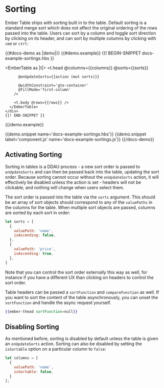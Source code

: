 # Sorting

Ember Table ships with sorting built in to the table. Default sorting is a
standard merge sort which does not affect the original ordering of the rows
passed into the table. Users can sort by a column and toggle sort direction by
clicking on its header, and can sort by multiple columns by clicking with `cmd`
or `ctrl`:

{{#docs-demo as |demo|}}
  {{#demo.example}}
    {{! BEGIN-SNIPPET docs-example-sortings.hbs }}
    <div class="demo-container">
      <EmberTable as |t|>
        <t.head
          @columns={{columns}}
          @sorts={{sorts}}

          @onUpdateSorts={{action (mut sorts)}}

          @widthConstraint='gte-container'
          @fillMode='first-column'
        />

        <t.body @rows={{rows}} />
      </EmberTable>
    </div>
    {{! END-SNIPPET }}
  {{/demo.example}}

  {{demo.snippet name='docs-example-sortings.hbs'}}
  {{demo.snippet label='component.js' name='docs-example-sortings.js'}}
{{/docs-demo}}

## Activating Sorting

Sorting in tables is a DDAU process - a new sort order is passed to
`onUpdateSorts` and can then be passed back into the table, updating the sort
order. Because sorting cannot occur without the `onUpdateSorts` action, it will
effectively be disabled unless the action is set - headers will not be
clickable, and nothing will change when users select them.

The sort order is passed into the table via the `sorts` argument. This should be
an array of sort objects should correspond to any of the `valuePaths` in the
columns for the table. When multiple sort objects are passed, columns are sorted
by each sort in order:

```js
let sorts = [
  {
    valuePath: 'name',
    isAscending: false,
  },
  {
    valuePath: 'price',
    isAscending: true,
  },
]
```

Note that you can control the sort order externally this way as well, for
instance if you have a different UX than clicking on headers to control the sort
order.

Table headers can be passed a `sortFunction` and `compareFunction` as well. If
you want to sort the content of the table asynchronously, you can unset the
`sortFunction` and handle the async request yourself.

```hbs
{{ember-thead sortFunction=null}}
```

## Disabling Sorting

As mentioned before, sorting is disabled by default unless the table is given an
`onUpdateSorts` action. Sorting can also be disabled by setting the `isSortable`
option on a particular column to `false`:

```js
let columns = [
  {
    valuePath: 'name',
    isSortable: false,
  }
];
```
